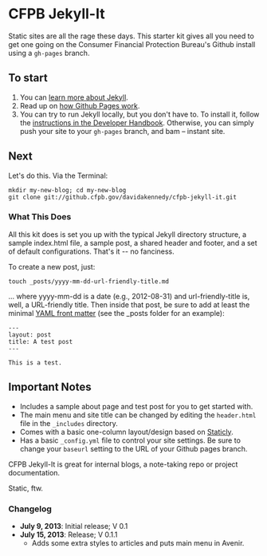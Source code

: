 # CFPB Jekyll-It

Static sites are all the rage these days. This starter kit gives all you need to get one going on the Consumer Financial Protection Bureau's Github install using a ```gh-pages``` branch.

## To start

1. You can [learn more about Jekyll](http://jekyllrb.com/).
2. Read up on [how Github Pages work](http://pages.github.com/).
3. You can try to run Jekyll locally, but you don't have to. To install it, follow the [instructions in the Developer Handbook](https://github.cfpb.gov/pages/cfpb/handbook/edit-me.html). Otherwise, you can simply push your site to your ```gh-pages``` branch, and bam – instant site.

## Next

Let's do this. Via the Terminal:

    mkdir my-new-blog; cd my-new-blog
    git clone git://github.cfpb.gov/davidakennedy/cfpb-jekyll-it.git

### What This Does 

All this kit does is set you up with the typical Jekyll directory structure, a sample index.html file, a sample post, a shared header and footer, and a set of default configurations. That's it -- no fanciness.

To create a new post, just:

    touch _posts/yyyy-mm-dd-url-friendly-title.md

... where yyyy-mm-dd is a date (e.g., 2012-08-31) and url-friendly-title is, well, a URL-friendly title.  Then inside that post, be sure to add at least the minimal [YAML front matter](http://jekyllrb.com/docs/frontmatter/) (see the _posts folder for an example):

    ---
    layout: post
    title: A test post
    ---

    This is a test.

## Important Notes

* Includes a sample about page and test post for you to get started with.
* The main menu and site title can be changed by editing the ```header.html``` file in the ```_includes``` directory.
* Comes with a basic one-column layout/design based on [Staticly](https://github.cfpb.gov/davidakennedy/staticly).
* Has a basic ```_config.yml``` file to control your site settings. Be sure to change your ```baseurl``` setting to the URL of your Github pages branch.

CFPB Jekyll-It is great for internal blogs, a note-taking repo or project documentation.

Static, ftw.

### Changelog

* **July 9, 2013**: Initial release; V 0.1
* **July 15, 2013**: Release; V 0.1.1
  - Adds some extra styles to articles and puts main menu in Avenir.